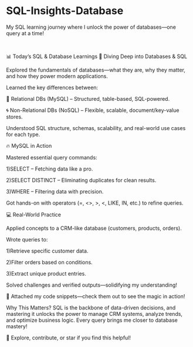 # SQL-Insights-Database
My SQL learning journey where I unlock the power of databases—one query at a time! 

<br>

📊 Today’s SQL & Database Learnings
🚀 Diving Deep into Databases & SQL

Explored the fundamentals of databases—what they are, why they matter, and how they power modern applications.

Learned the key differences between:

🔷 Relational DBs (MySQL) – Structured, table-based, SQL-powered.

🌀 Non-Relational DBs (NoSQL) – Flexible, scalable, document/key-value stores.

Understood SQL structure, schemas, scalability, and real-world use cases for each type.

🔥 MySQL in Action

Mastered essential query commands:

1)SELECT – Fetching data like a pro.

2)SELECT DISTINCT – Eliminating duplicates for clean results.

3)WHERE – Filtering data with precision.

Got hands-on with operators (=, <>, >, <, LIKE, IN, etc.) to refine queries.

💻 Real-World Practice

Applied concepts to a CRM-like database (customers, products, orders).

Wrote queries to:

1)Retrieve specific customer data.

2)Filter orders based on conditions.

3)Extract unique product entries.

Solved challenges and verified outputs—solidifying my understanding!

📂 Attached my code snippets—check them out to see the magic in action!

Why This Matters?
SQL is the backbone of data-driven decisions, and mastering it unlocks the power to manage CRM systems, analyze trends, and optimize business logic. Every query brings me closer to database mastery!

🔗 Explore, contribute, or star if you find this helpful!


